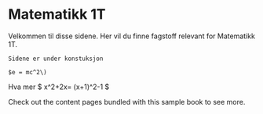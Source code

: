 # Matematikk 1T

Velkommen til disse sidene. Her vil du finne fagstoff relevant for Matematikk 1T. 

```{admonition} Merk!
Sidene er under konstuksjon
```

```
$e = mc^2\)
```

Hva mer $ x^2+2x= (x+1)^2-1 $

Check out the content pages bundled with this sample book to see more.
